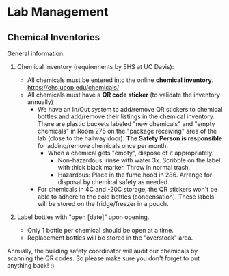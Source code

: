 # Lab Management

## Chemical Inventories

General information:
1. Chemical Inventory (requirements by EHS at UC Davis): 
    * All chemicals must be entered into the online **chemical inventory**. https://ehs.ucop.edu/chemicals/ 
    * All chemicals must have a **QR code sticker** (to validate the inventory annually)
         * We have an In/Out system to add/remove QR stickers to chemical bottles and add/remove their listings in the chemical inventory. There are plastic buckets labeled "new chemicals" and "empty chemicals" in Room 275 on the "package receiving" area of the lab (close to the hallway door). **The Safety Person is responsible** for adding/remove chemicals once per month.
            * When a chemical gets "empty", dispose of it appropriately.
               * Non-hazardous: rinse with water 3x. Scribble on the label with thick black marker. Throw in normal trash.
               * Hazardous: Place in the fume hood in 286. Arrange for disposal by chemical safety as needed.  
         * For chemicals in 4C and -20C storage, the QR stickers won't be able to adhere to the cold bottles (condensation). These labels will be stored on the fridge/freezer in a pouch. 

1. Label bottles with "open [date]" upon opening.  
    * Only 1 bottle per chemical should be open at a time. 
    * Replacement bottles will be stored in the "overstock" area. 

Annually, the building safety coordinator will audit our chemicals by scanning the QR codes. So please make sure you don't forget to put anything back! :)
